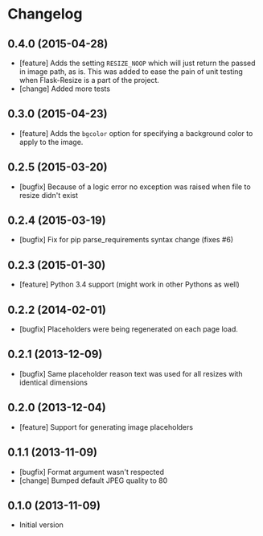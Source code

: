 # Changelog

## 0.4.0 (2015-04-28)

* [feature] Adds the setting `RESIZE_NOOP` which will just return the passed in image path, as is. This was added to ease the pain of unit testing when Flask-Resize is a part of the project.
* [change] Added more tests

## 0.3.0 (2015-04-23)

* [feature] Adds the `bgcolor` option for specifying a background color to apply to the image.

## 0.2.5 (2015-03-20)

* [bugfix] Because of a logic error no exception was raised when file to resize didn't exist

## 0.2.4 (2015-03-19)

* [bugfix] Fix for pip parse_requirements syntax change (fixes #6)

## 0.2.3 (2015-01-30)

* [feature] Python 3.4 support (might work in other Pythons as well)

## 0.2.2 (2014-02-01)

* [bugfix] Placeholders were being regenerated on each page load.

## 0.2.1 (2013-12-09)

* [bugfix] Same placeholder reason text was used for all resizes with identical dimensions

## 0.2.0 (2013-12-04)

* [feature] Support for generating image placeholders

## 0.1.1 (2013-11-09)

* [bugfix] Format argument wasn't respected
* [change] Bumped default JPEG quality to 80

## 0.1.0 (2013-11-09)

* Initial version
